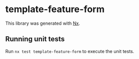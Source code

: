 # template-feature-form

This library was generated with [Nx](https://nx.dev).

## Running unit tests

Run `nx test template-feature-form` to execute the unit tests.
